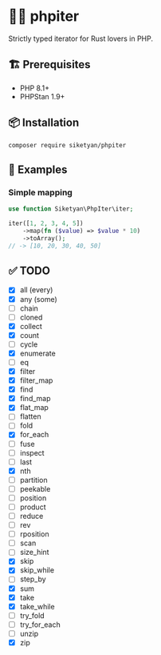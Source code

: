 # 🐘🦀 phpiter
Strictly typed iterator for Rust lovers in PHP.

## 🏗 Prerequisites
- PHP 8.1+
- PHPStan 1.9+

## 📦 Installation
```shell
composer require siketyan/phpiter
```

## 💚 Examples
### Simple mapping
```php
use function Siketyan\PhpIter\iter;

iter([1, 2, 3, 4, 5])
    ->map(fn ($value) => $value * 10)
    ->toArray();
// -> [10, 20, 30, 40, 50]
```

## ✅ TODO
- [x] all (every)
- [x] any (some)
- [ ] chain
- [ ] cloned
- [x] collect
- [x] count
- [ ] cycle
- [x] enumerate
- [ ] eq
- [x] filter
- [x] filter_map
- [x] find
- [x] find_map
- [x] flat_map
- [ ] flatten
- [ ] fold
- [x] for_each
- [ ] fuse
- [ ] inspect
- [ ] last
- [x] nth
- [ ] partition
- [ ] peekable
- [ ] position
- [ ] product
- [ ] reduce
- [ ] rev
- [ ] rposition
- [ ] scan
- [ ] size_hint
- [x] skip
- [x] skip_while
- [ ] step_by
- [x] sum
- [x] take
- [x] take_while
- [ ] try_fold
- [ ] try_for_each
- [ ] unzip
- [x] zip
